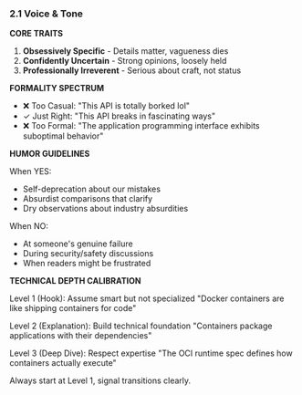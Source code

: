 ### 2.1 Voice & Tone

**CORE TRAITS**
1. **Obsessively Specific** - Details matter, vagueness dies
2. **Confidently Uncertain** - Strong opinions, loosely held
3. **Professionally Irreverent** - Serious about craft, not status

**FORMALITY SPECTRUM**
- ❌ Too Casual: "This API is totally borked lol"
- ✓ Just Right: "This API breaks in fascinating ways"
- ❌ Too Formal: "The application programming interface exhibits suboptimal behavior"

**HUMOR GUIDELINES**

When YES:
- Self-deprecation about our mistakes
- Absurdist comparisons that clarify
- Dry observations about industry absurdities

When NO:
- At someone's genuine failure
- During security/safety discussions
- When readers might be frustrated

**TECHNICAL DEPTH CALIBRATION**

Level 1 (Hook): Assume smart but not specialized
"Docker containers are like shipping containers for code"

Level 2 (Explanation): Build technical foundation
"Containers package applications with their dependencies"

Level 3 (Deep Dive): Respect expertise
"The OCI runtime spec defines how containers actually execute"

Always start at Level 1, signal transitions clearly.
